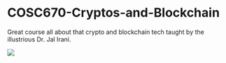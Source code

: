 # COSC670-Cryptos-and-Blockchain

Great course all about that crypto and blockchain tech taught by the illustrious Dr. Jal Irani. 

![](https://media.giphy.com/media/v1.Y2lkPTc5MGI3NjExNHpyeXI4MHo2NGl5dnptYmx2aWhqZ2lmMmh4bzN0dWx6ZW1vM2kzdSZlcD12MV9pbnRlcm5hbF9naWZfYnlfaWQmY3Q9Zw/AeWlvxNi3hJvotb12f/giphy.gif)
